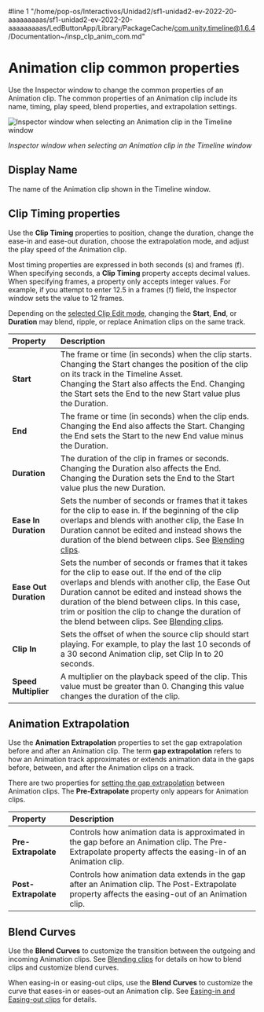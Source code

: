 #line 1 "/home/pop-os/Interactivos/Unidad2/sf1-unidad2-ev-2022-20-aaaaaaaaas/sf1-unidad2-ev-2022-20-aaaaaaaaas/LedButtonApp/Library/PackageCache/com.unity.timeline@1.6.4/Documentation~/insp_clp_anim_com.md"
# Animation clip common properties

Use the Inspector window to change the common properties of an Animation clip. The common properties of an Animation clip include its name, timing, play speed, blend properties, and extrapolation settings.

![Inspector window when selecting an Animation clip in the Timeline window](images/timeline_inspector_animation_clip_common.png)

_Inspector window when selecting an Animation clip in the Timeline window_

## Display Name

The name of the Animation clip shown in the Timeline window.

## Clip Timing properties

Use the **Clip Timing** properties to position, change the duration, change the ease-in and ease-out duration, choose the extrapolation mode, and adjust the play speed of the Animation clip.

Most timing properties are expressed in both seconds (s) and frames (f). When specifying seconds, a **Clip Timing** property accepts decimal values. When specifying frames, a property only accepts integer values. For example, if you attempt to enter 12.5 in a frames (f) field, the Inspector window sets the value to 12 frames.

Depending on the [selected Clip Edit mode](clp_about.md), changing the **Start**, **End**, or **Duration** may blend, ripple, or replace Animation clips on the same track.

|**Property** |**Description** |
|:---|:---|
|**Start**|The frame or time (in seconds) when the clip starts. Changing the Start changes the position of the clip on its track in the Timeline Asset.<br />Changing the Start also affects the End. Changing the Start sets the End to the new Start value plus the Duration.|
|**End**|The frame or time (in seconds) when the clip ends.<br />Changing the End also affects the Start. Changing the End sets the Start to the new End value minus the Duration.|
|**Duration**|The duration of the clip in frames or seconds.<br />Changing the Duration also affects the End. Changing the Duration sets the End to the Start value plus the new Duration.|
|**Ease In Duration**|Sets the number of seconds or frames that it takes for the clip to ease in. If the beginning of the clip overlaps and blends with another clip, the Ease In Duration cannot be edited and instead shows the duration of the blend between clips. See [Blending clips](clp_blend.md).|
|**Ease Out Duration**|Sets the number of seconds or frames that it takes for the clip to ease out. If the end of the clip overlaps and blends with another clip, the Ease Out Duration cannot be edited and instead shows the duration of the blend between clips. In this case, trim or position the clip to change the duration of the blend between clips. See [Blending clips](clp_blend.md).|
|**Clip In**|Sets the offset of when the source clip should start playing. For example, to play the last 10 seconds of a 30 second Animation clip, set Clip In to 20 seconds.|
|**Speed Multiplier**|A multiplier on the playback speed of the clip. This value must be greater than 0. Changing this value changes the duration of the clip.|

## Animation Extrapolation

Use the **Animation Extrapolation** properties to set the gap extrapolation before and after an Animation clip. The term **gap extrapolation** refers to how an Animation track approximates or extends animation data in the gaps before, between, and after the Animation clips on a track.

There are two properties for [setting the gap extrapolation](clp_gap_extrap.md) between Animation clips. The **Pre-Extrapolate** property only appears for Animation clips.

|**Property** |**Description** |
|:---|:---|
|**Pre-Extrapolate**|Controls how animation data is approximated in the gap before an Animation clip. The Pre-Extrapolate property affects the easing-in of an Animation clip.|
|**Post-Extrapolate**|Controls how animation data extends in the gap after an Animation clip. The Post-Extrapolate property affects the easing-out of an Animation clip.|


## Blend Curves

Use the **Blend Curves** to customize the transition between the outgoing and incoming Animation clips. See [Blending clips](clp_blend.md) for details on how to blend clips and customize blend curves.

When easing-in or easing-out clips, use the **Blend Curves** to customize the curve that eases-in or eases-out an Animation clip. See [Easing-in and Easing-out clips](clp_ease.md) for details.
